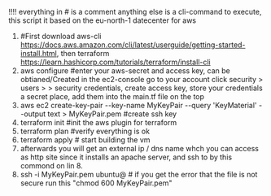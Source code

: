 !!!! everything in # is a comment anything else is a cli-command to execute, this script it based on the eu-north-1 datecenter for aws

1. #First download aws-cli https://docs.aws.amazon.com/cli/latest/userguide/getting-started-install.html, then terraform https://learn.hashicorp.com/tutorials/terraform/install-cli
2. aws configure #enter your aws-secret and access key, can be obtianed/Created in the ec2-console go to your account click security > users > <username> > security credentials, create access key, store your credentials a secret place, add them into the main.tf file on the top
3. aws ec2 create-key-pair --key-name MyKeyPair --query 'KeyMaterial' --output text > MyKeyPair.pem  #create ssh key
4. terraform init #init the aws plugin for terraform
5. terraform plan #verify everything is ok 
6. terraform apply # start building the vm
7. afterwards you will get an external ip / dns name whch you can access as http site since it installs an apache server, and ssh to by this commond on lin 8.
8. ssh -i MyKeyPair.pem ubuntu@<your-external-ip> # if you get the error that the file is not secure run this "chmod 600 MyKeyPair.pem"